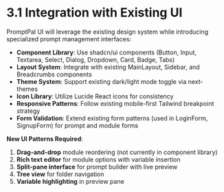 # 3.1 Integration with Existing UI

PromptPal UI will leverage the existing design system while introducing specialized prompt management interfaces:

- **Component Library**: Use shadcn/ui components (Button, Input, Textarea, Select, Dialog, Dropdown, Card, Badge, Tabs)
- **Layout System**: Integrate with existing MainLayout, Sidebar, and Breadcrumbs components
- **Theme System**: Support existing dark/light mode toggle via next-themes
- **Icon Library**: Utilize Lucide React icons for consistency
- **Responsive Patterns**: Follow existing mobile-first Tailwind breakpoint strategy
- **Form Validation**: Extend existing form patterns (used in LoginForm, SignupForm) for prompt and module forms

**New UI Patterns Required**:
1. **Drag-and-drop** module reordering (not currently in component library)
2. **Rich text editor** for module options with variable insertion
3. **Split-pane interface** for prompt builder with live preview
4. **Tree view** for folder navigation
5. **Variable highlighting** in preview pane
